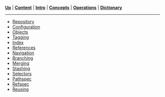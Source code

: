 [**Up**](../README.md) |
[**Content**](../README.md) |
[**Intro**](../01-Introduction/introduction.md) |
[**Concepts**](../02-Concepts/concepts.md) |
[**Operations**](../03-Operations/operations.md) |
[**Dictionary**](../04-Appendix/dictionary.md)

-------------------------------------------------------------------------------

- [Repository](01-repository.md)
- [Configuration](02-configuration.md)
- [Objects](03-objects.md)
- [Tagging](04-tagging.md)
- [Index](05-index.md)
- [References](06-references.md)
- [Navigation](07-navigation.md)
- [Branching](08-branching.md)
- [Merging](09-merging.md)
- [Stashing](10-stashing.md)
- [Selectors](11-selectors.md)
- [Pathspec](12-pathspec.md)
- [Refspec](13-refspec.md)
- [Reusing](14-reusing.md)


